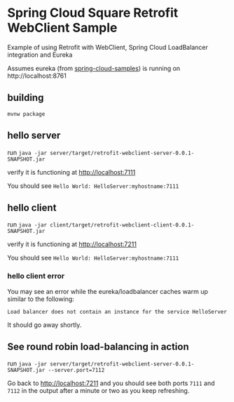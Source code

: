 # Spring Cloud Square Retrofit WebClient Sample
Example of using Retrofit with WebClient, Spring Cloud LoadBalancer integration and Eureka

Assumes eureka (from [spring-cloud-samples](https://github.com/spring-cloud-samples/eureka)) is running on http://localhost:8761

## building

`mvnw package`

## hello server

run `java -jar server/target/retrofit-webclient-server-0.0.1-SNAPSHOT.jar`

verify it is functioning at [http://localhost:7111](http://localhost:7111)

You should see `Hello World: HelloServer:myhostname:7111`

## hello client

run `java -jar client/target/retrofit-webclient-client-0.0.1-SNAPSHOT.jar`

verify it is functioning at [http://localhost:7211](http://localhost:7211)

You should see `Hello World: HelloServer:myhostname:7111`

### hello client error

You may see an error while the eureka/loadbalancer caches warm up similar to the following:

    Load balancer does not contain an instance for the service HelloServer

It should go away shortly.

## See round robin load-balancing in action

run `java -jar server/target/retrofit-webclient-server-0.0.1-SNAPSHOT.jar --server.port=7112`

Go back to [http://localhost:7211](http://localhost:7211) and you should see both ports `7111` and `7112` in the output after a minute or two as you keep refreshing.
